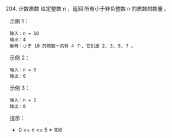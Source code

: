 204. 计数质数
给定整数 n ，返回 所有小于非负整数 n 的质数的数量 。


示例 1：

```
输入：n = 10
输出：4
解释：小于 10 的质数一共有 4 个, 它们是 2, 3, 5, 7 。
```

示例 2：

```
输入：n = 0
输出：0
```

示例 3：
```
输入：n = 1
输出：0
```

提示：
- 0 <= n <= 5 * 106


